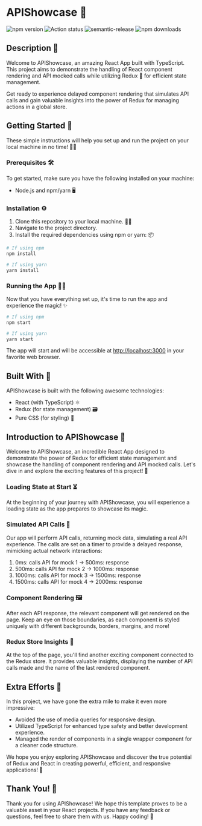 # APIShowcase 🚀

![npm version](https://badge.fury.io/js/cra-template-typescript-redux.svg)
![Action status](https://github.com/alexandr-g/cra-template-typescript-redux/workflows/CI/badge.svg?branch=master)
![semantic-release](https://img.shields.io/badge/%20%20%F0%9F%93%A6%F0%9F%9A%80-semantic--release-e10079.svg)
![npm downloads](https://img.shields.io/npm/dm/cra-template-typescript-redux)

## Description 📝

Welcome to APIShowcase, an amazing React App built with TypeScript. This project aims to demonstrate the handling of React component rendering and API mocked calls while utilizing Redux 🔄 for efficient state management. 

Get ready to experience delayed component rendering that simulates API calls and gain valuable insights into the power of Redux for managing actions in a global store.

## Getting Started 🚀

These simple instructions will help you set up and run the project on your local machine in no time! 🏃‍♂️

### Prerequisites 🛠️

To get started, make sure you have the following installed on your machine:

- Node.js and npm/yarn 🖥️

### Installation ⚙️

1. Clone this repository to your local machine. 👯‍♂️
2. Navigate to the project directory.
3. Install the required dependencies using npm or yarn: 📦

```bash
# If using npm
npm install

# If using yarn
yarn install
```

### Running the App 🏃‍♂️

Now that you have everything set up, it's time to run the app and experience the magic! ✨

```bash
# If using npm
npm start

# If using yarn
yarn start
```

The app will start and will be accessible at [http://localhost:3000](http://localhost:3000) in your favorite web browser.

## Built With 🔧

APIShowcase is built with the following awesome technologies:

- React (with TypeScript) ⚛️
- Redux (for state management) 🗃️
- Pure CSS (for styling) 🎨

## Introduction to APIShowcase 📜

Welcome to APIShowcase, an incredible React App designed to demonstrate the power of Redux for efficient state management and showcase the handling of component rendering and API mocked calls. Let's dive in and explore the exciting features of this project! 🎉

### Loading State at Start ⏳

At the beginning of your journey with APIShowcase, you will experience a loading state as the app prepares to showcase its magic.

### Simulated API Calls 📡

Our app will perform API calls, returning mock data, simulating a real API experience. The calls are set on a timer to provide a delayed response, mimicking actual network interactions:

1. 0ms: calls API for mock 1 -> 500ms: response
2. 500ms: calls API for mock 2 -> 1000ms: response
3. 1000ms: calls API for mock 3 -> 1500ms: response
4. 1500ms: calls API for mock 4 -> 2000ms: response

### Component Rendering 🖼️

After each API response, the relevant component will get rendered on the page. Keep an eye on those boundaries, as each component is styled uniquely with different backgrounds, borders, margins, and more!

### Redux Store Insights 🔄

At the top of the page, you'll find another exciting component connected to the Redux store. It provides valuable insights, displaying the number of API calls made and the name of the last rendered component.

## Extra Efforts 💪

In this project, we have gone the extra mile to make it even more impressive:

- Avoided the use of media queries for responsive design.
- Utilized TypeScript for enhanced type safety and better development experience.
- Managed the render of components in a single wrapper component for a cleaner code structure.

We hope you enjoy exploring APIShowcase and discover the true potential of Redux and React in creating powerful, efficient, and responsive applications! 🚀

## Thank You! 🙏

Thank you for using APIShowcase! We hope this template proves to be a valuable asset in your React projects. If you have any feedback or questions, feel free to share them with us. Happy coding! 🖤
